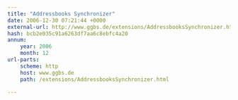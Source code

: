 ```yaml
---
title: "Addressbooks Synchronizer"
date: 2006-12-30 07:21:44 +0000
external-url: http://www.ggbs.de/extensions/AddressbooksSynchronizer.html
hash: bcb2e035c91a6263df7aa6c8ebfc4a20
annum:
    year: 2006
    month: 12
url-parts:
    scheme: http
    host: www.ggbs.de
    path: /extensions/AddressbooksSynchronizer.html

---
```



